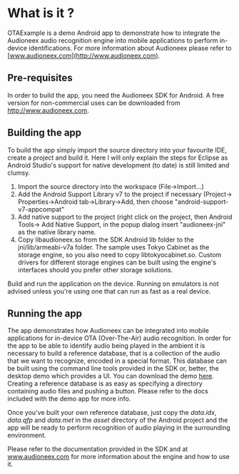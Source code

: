 
# What is it ?

OTAExample is a demo Android app to demonstrate how to integrate the
Audioneex audio recognition engine into mobile applications to perform
in-device identifications. For more information about Audioneex please
refer to [www.audioneex.com](http://www.audioneex.com).

## Pre-requisites

In order to build the app, you need the Audioneex SDK for Android. A free
version for non-commercial uses can be downloaded from http://www.audioneex.com.

## Building the app

To build the app simply import the source directory into your favourite IDE,
create a project and build it. Here I will only explain the steps for Eclipse
as Android Studio's support for native development (to date) is still limited and clumsy.

1. Import the source directory into the workspace (File->Import...)
2. Add the Android Support Library v7 to the project if necessary (Project->
   Properties->Android tab->Library->Add, then choose "android-support-v7-appcompat"
3. Add native support to the project (right click on the project, then Android Tools->
   Add Native Support, in the popup dialog insert "audioneex-jni" as the native library name.
4. Copy libaudioneex.so from the SDK Android lib folder to the jni/lib/armeabi-v7a folder.
   The sample uses Tokyo Cabinet as the storage engine, so you also need to copy libtokyocabinet.so.
   Custom drivers for different storage engines can be built using the engine's
   interfaces should you prefer other storage solutions.

Build and run the application on the device. Running on emulators is not advised
unless you're using one that can run as fast as a real device.

## Running the app

The app demonstrates how Audioneex can be integrated into mobile applications for in-device
OTA (Over-The-Air) audio recognition. In order for the app to be able to identify audio
being played in the ambient it is necessary to build a reference database, that is
a collection of the audio that we want to recognize, encoded in a special format.
This database can be built using the command line tools provided in the SDK or,
better, the desktop demo which provides a UI. You can download the demo [here](http://www.audioneex.com/downloads.html).
Creating a reference database is as easy as specifying a directory containing audio
files and pushing a button. Please refer to the docs included with the demo app
for more info.

Once you've built your own reference database, just copy the *data.idx*, *data.qfp* and *data.met*
in the *asset* directory of the Android project and the app will be ready to perform
recognition of audio playing in the surrounding environment.

Please refer to the documentation provided in the SDK and at www.audioneex.com
for more information about the engine and how to use it.

